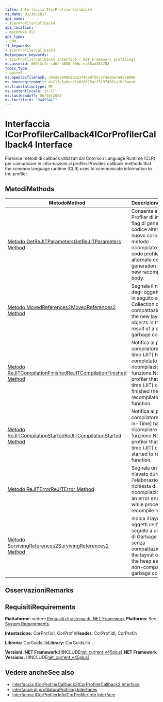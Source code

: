 ```yaml
---
title: Interfaccia ICorProfilerCallback4
ms.date: 03/30/2017
api_name:
- ICorProfilerCallback4
api_location:
- mscorwks.dll
api_type:
- COM
f1_keywords:
- ICorProfilerCallback4
helpviewer_keywords:
- ICorProfilerCallback4 interface [.NET Framework profiling]
ms.assetid: 665f3cfc-cd6f-4880-906c-ea65ad384783
topic_type:
- apiref
ms.openlocfilehash: 295d3d440529623f4569fd6c5f4debe7e4558990
ms.sourcegitcommit: da21fc5a8cce1e028575acf31974681a1bc5aeed
ms.translationtype: MT
ms.contentlocale: it-IT
ms.lasthandoff: 06/08/2020
ms.locfileid: "84499441"
---
```

# <a name="icorprofilercallback4-interface"></a><span data-ttu-id="20b73-102">Interfaccia ICorProfilerCallback4</span><span class="sxs-lookup"><span data-stu-id="20b73-102">ICorProfilerCallback4 Interface</span></span>
<span data-ttu-id="20b73-103">Fornisce metodi di callback utilizzati dal Common Language Runtime (CLR) per comunicare le informazioni al profiler.</span><span class="sxs-lookup"><span data-stu-id="20b73-103">Provides callback methods that the common language runtime (CLR) uses to communicate information to the profiler.</span></span>  
  
## <a name="methods"></a><span data-ttu-id="20b73-104">Metodi</span><span class="sxs-lookup"><span data-stu-id="20b73-104">Methods</span></span>  
  
|<span data-ttu-id="20b73-105">Metodo</span><span class="sxs-lookup"><span data-stu-id="20b73-105">Method</span></span>|<span data-ttu-id="20b73-106">Descrizione</span><span class="sxs-lookup"><span data-stu-id="20b73-106">Description</span></span>|  
|------------|-----------------|  
|[<span data-ttu-id="20b73-107">Metodo GetReJITParameters</span><span class="sxs-lookup"><span data-stu-id="20b73-107">GetReJITParameters Method</span></span>](icorprofilercallback4-getrejitparameters-method.md)|<span data-ttu-id="20b73-108">Consente all'Code Profiler di impostare flag di generazione del codice alternativi per un nuovo corpo del metodo ricompilato.</span><span class="sxs-lookup"><span data-stu-id="20b73-108">Allows the code profiler to set alternate code generation flags for a new recompiled method body.</span></span>|  
|[<span data-ttu-id="20b73-109">Metodo MovedReferences2</span><span class="sxs-lookup"><span data-stu-id="20b73-109">MovedReferences2 Method</span></span>](icorprofilercallback4-movedreferences2-method.md)|<span data-ttu-id="20b73-110">Segnala il nuovo layout degli oggetti nell'heap in seguito a un Garbage Collection di compattazione.</span><span class="sxs-lookup"><span data-stu-id="20b73-110">Reports the new layout of objects in the heap as a result of a compacting garbage collection.</span></span>|  
|[<span data-ttu-id="20b73-111">Metodo ReJITCompilationFinished</span><span class="sxs-lookup"><span data-stu-id="20b73-111">ReJITCompilationFinished Method</span></span>](icorprofilercallback4-rejitcompilationfinished-method.md)|<span data-ttu-id="20b73-112">Notifica al profiler che il compilatore just-in-time (JIT) ha completato la ricompilazione di una funzione.</span><span class="sxs-lookup"><span data-stu-id="20b73-112">Notifies the profiler that the just-in-time (JIT) compiler has finished the recompilation of a function.</span></span>|  
|[<span data-ttu-id="20b73-113">Metodo ReJITCompilationStarted</span><span class="sxs-lookup"><span data-stu-id="20b73-113">ReJITCompilationStarted Method</span></span>](icorprofilercallback4-rejitcompilationstarted-method.md)|<span data-ttu-id="20b73-114">Notifica al profiler che il compilatore JIT (just-in-Time) ha iniziato a ricompilare una funzione.</span><span class="sxs-lookup"><span data-stu-id="20b73-114">Notifies the profiler that the just-in-time (JIT) compiler has started to recompile a function.</span></span>|  
|[<span data-ttu-id="20b73-115">Metodo ReJITError</span><span class="sxs-lookup"><span data-stu-id="20b73-115">ReJITError Method</span></span>](icorprofilercallback4-rejiterror-method.md)|<span data-ttu-id="20b73-116">Segnala un errore rilevato durante l'elaborazione di una richiesta di ricompilazione.</span><span class="sxs-lookup"><span data-stu-id="20b73-116">Reports an error encountered while processing a recompile request.</span></span>|  
|[<span data-ttu-id="20b73-117">Metodo SurvivingReferences2</span><span class="sxs-lookup"><span data-stu-id="20b73-117">SurvivingReferences2 Method</span></span>](icorprofilercallback4-survivingreferences2-method.md)|<span data-ttu-id="20b73-118">Indica il layout degli oggetti nell'heap in seguito a un'operazione di Garbage Collection senza compattazione.</span><span class="sxs-lookup"><span data-stu-id="20b73-118">Reports the layout of objects in the heap as a result of a non-compacting garbage collection.</span></span>|  
  
## <a name="remarks"></a><span data-ttu-id="20b73-119">Osservazioni</span><span class="sxs-lookup"><span data-stu-id="20b73-119">Remarks</span></span>  
  
## <a name="requirements"></a><span data-ttu-id="20b73-120">Requisiti</span><span class="sxs-lookup"><span data-stu-id="20b73-120">Requirements</span></span>  
 <span data-ttu-id="20b73-121">**Piattaforme:** vedere [Requisiti di sistema di .NET Framework](../../get-started/system-requirements.md).</span><span class="sxs-lookup"><span data-stu-id="20b73-121">**Platforms:** See [System Requirements](../../get-started/system-requirements.md).</span></span>  
  
 <span data-ttu-id="20b73-122">**Intestazione:** CorProf.idl, CorProf.h</span><span class="sxs-lookup"><span data-stu-id="20b73-122">**Header:** CorProf.idl, CorProf.h</span></span>  
  
 <span data-ttu-id="20b73-123">**Libreria:** CorGuids.lib</span><span class="sxs-lookup"><span data-stu-id="20b73-123">**Library:** CorGuids.lib</span></span>  
  
 <span data-ttu-id="20b73-124">**Versioni .NET Framework:**[!INCLUDE[net_current_v45plus](../../../../includes/net-current-v45plus-md.md)]</span><span class="sxs-lookup"><span data-stu-id="20b73-124">**.NET Framework Versions:** [!INCLUDE[net_current_v45plus](../../../../includes/net-current-v45plus-md.md)]</span></span>  
  
## <a name="see-also"></a><span data-ttu-id="20b73-125">Vedere anche</span><span class="sxs-lookup"><span data-stu-id="20b73-125">See also</span></span>

- [<span data-ttu-id="20b73-126">Interfaccia ICorProfilerCallback2</span><span class="sxs-lookup"><span data-stu-id="20b73-126">ICorProfilerCallback2 Interface</span></span>](icorprofilercallback2-interface.md)
- [<span data-ttu-id="20b73-127">Interfacce di profilatura</span><span class="sxs-lookup"><span data-stu-id="20b73-127">Profiling Interfaces</span></span>](profiling-interfaces.md)
- [<span data-ttu-id="20b73-128">Interfaccia ICorProfilerInfo</span><span class="sxs-lookup"><span data-stu-id="20b73-128">ICorProfilerInfo Interface</span></span>](icorprofilerinfo-interface.md)
